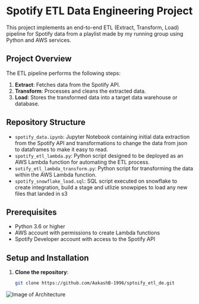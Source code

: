 # Spotify ETL Data Engineering Project

This project implements an end-to-end ETL (Extract, Transform, Load) pipeline for Spotify data from a playlist made by my running group using Python and AWS services.

## Project Overview

The ETL pipeline performs the following steps:

1. **Extract**: Fetches data from the Spotify API.
2. **Transform**: Processes and cleans the extracted data.
3. **Load**: Stores the transformed data into a target data warehouse or database.

## Repository Structure

- `spotify_data.ipynb`: Jupyter Notebook containing initial data extraction from the Spotify API and transformations to change the data from json to dataframes to make it easy to read.
- `spotify_etl_lambda.py`: Python script designed to be deployed as an AWS Lambda function for automating the ETL process.
- `sotify_etl_lambda_transform.py`: Python script for transforming the data within the AWS Lambda function.
- `spotify_snowflake_load.sql`: SQL script executed on snowflake to create integration, build a stage and utlizie snowpipes to load any new files that landed in s3

## Prerequisites

- Python 3.6 or higher
- AWS account with permissions to create Lambda functions
- Spotify Developer account with access to the Spotify API

## Setup and Installation

1. **Clone the repository**:
   ```bash
   git clone https://github.com/AakashB-1996/sptoify_etl_de.git

![Image of Architecture](https://github.com/AakashB-1996/sptoify_etl_de/blob/main/Copy%20of%20Spotify%20ETL%20Architecture%20Cloud.png)
